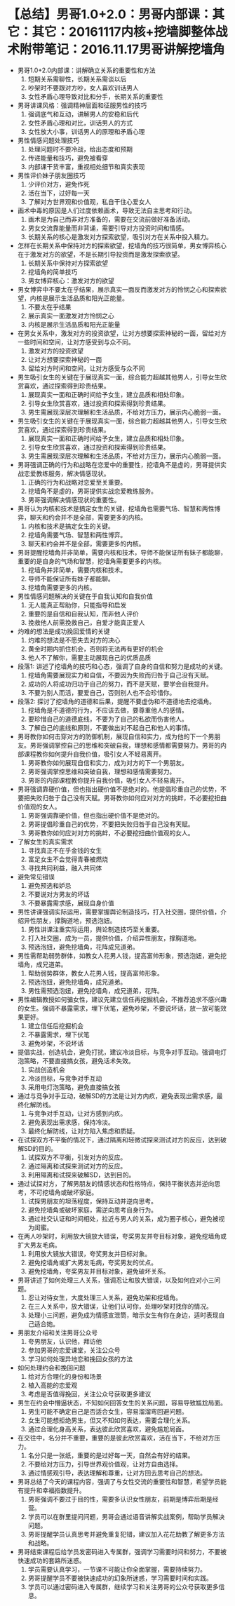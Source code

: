 # 【总结】男哥1.0+2.0：男哥内部课：其它：其它：20161117内核+挖墙脚整体战术附带笔记：2016.11.17男哥讲解挖墙角

-   男哥1.0+2.0内部课：讲解确立关系的重要性和方法
    1.  短期关系需聊性，长期关系需谈以后
    2.  吵架时不要跟对方吵，女人喜欢训话男人
    3.  女性矛盾心理导致对比和分手，长期关系的重要性
-   男哥讲课风格：强调精神层面和征服男性的技巧
    1.  强调底气和互动，讲解男人的安稳和后代
    2.  女性矛盾心理和对比，训话男人的方式
    3.  女性放大小事，训话男人的原理和矛盾心理
-   男性情感问题处理技巧
    1.  处理问题时不要冷战，给出态度和预期
    2.  传递能量和技巧，避免被看穿
    3.  内部课干货丰富，重视相处细节和真实表现
-   男性评价妹子朋友圈技巧
    1.  少评价对方，避免作死
    2.  活在当下，过好每一天
    3.  了解对方世界观和价值观，私自干住心爱女人
-   画术中毒的原因是人们过度依赖画术，导致无法自主思考和行动。
    1.  画术是为自己而非对方准备的，需要在交流前做好准备活动。
    2.  男女交流靠能量而非背诵，需要引导对方投资时间和情感。
    3.  长期关系的核心是激发对方探索欲望，吸引对方在关系中投入精力。
-   怎样在长期关系中保持对方的探索欲望，挖墙角的技巧很简单，男女博弈核心在于激发对方的欲望，不是长期引导投资而是激发探索欲望。
    1.  长期关系中保持对方探索欲望
    2.  挖墙角的简单技巧
    3.  男女博弈核心：激发对方的欲望
-   男女博弈中不要太在乎结果，展示真实一面反而激发对方的怜悯之心和探索欲望，内核是展示生活品质和阳光正能量。
    1.  不要太在乎结果
    2.  展示真实一面激发对方怜悯之心
    3.  内核是展示生活品质和阳光正能量
-   在男女关系中，激发对方的投资欲望，让对方想要探索神秘的一面，留给对方一些时间和空间，让对方感受到与众不同。
    1.  激发对方的投资欲望
    2.  让对方想要探索神秘的一面
    3.  留给对方时间和空间，让对方感受与众不同
-   男生吸引女生的关键在于展现真实一面，综合能力超越其他男人，引导女生欣赏喜欢，通过探索得到珍贵结果。
    1.  展现真实一面和正确时间给予女生，建立品质和相处印象。
    2.  引导女生欣赏喜欢，通过投资和探索得到珍贵结果。
    3.  男生需展现深层次理解和生活品质，不给对方压力，展示内心脆弱一面。
-   男生吸引女生的关键在于展现真实一面，综合能力超越其他男人，引导女生欣赏喜欢，通过探索得到珍贵结果。
    1.  展现真实一面和正确时间给予女生，建立品质和相处印象。
    2.  引导女生欣赏喜欢，通过投资和探索得到珍贵结果。
    3.  男生需展现深层次理解和生活品质，不给对方压力，展示内心脆弱一面。
-   男哥强调正确的行为和战略在恋爱中的重要性，挖墙角不是虚的，男哥提供实战恋爱教练服务，解决情感现状。
    1.  正确的行为和战略对恋爱至关重要。
    2.  挖墙角不是虚的，男哥提供实战恋爱教练服务。
    3.  男哥强调解决情感现状的重要性。
-   男哥认为内核和技术是搞定女生的关键，挖墙角也需要气场、智慧和两性博弈，聊天和约会并不是全部，需要更多的内核。
    1.  内核和技术是搞定女生的关键。
    2.  挖墙角需要气场、智慧和两性博弈。
    3.  聊天和约会并不是全部，需要更多的内核。
-   男哥提醒挖墙角并非简单，需要内核和技术，导师不能保证所有妹子都能聊，重要的是自身的气场和智慧，挖墙角需要更多的内核。
    1.  挖墙角并非简单，需要内核和技术。
    2.  导师不能保证所有妹子都能聊。
    3.  挖墙角需要更多的内核。
-   男性情感问题解决的关键在于自我认知和自我价值
    1.  无人能真正帮助你，只能指导和启发
    2.  重要的是自信和自我认知，而非他人评价
    3.  挽救他人前需挽救自己，自爱才能真正爱人
-   灼难的想法是成功挽回爱情的关键
    1.  灼难的想法是不愿失去对方的决心
    2.  黄金时期内抓住机会，否则将无法再有更好的机会
    3.  他人不了解你，需要主动展现自己的优质品质
-   段落1: 讲述了挖墙角的技巧和心态，强调了自身的自信和努力是成功的关键。
    1.  挖墙角需要展现实力和自信，不要因为失败而归咎于自己没有天赋。
    2.  成功的人将成功归功于自己的努力，而不是天赋，要学会自我提升。
    3.  不要为别人而活，要爱自己，否则别人也不会珍惜你。
-   段落2: 探讨了挖墙角的道德和后果，提醒不要虚伪和不道德地去挖墙角。
    1.  挖墙角是不道德的行为，不应该去做，要尊重他人的感情。
    2.  要珍惜自己的道德底线，不要为了自己的私欲而伤害他人。
    3.  了解自己的底线和原则，不要做出对不起自己和他人的事情。
-   男哥教你如何击穿对方的防御机制，展现自信和实力，成为他的下一个男朋友。男哥强调掌控自己的思维和突破自我，理想和感情都需要努力。男哥的内部课程教你如何提升自我价值，吸引女人不轻易离开。
    1.  男哥教你如何展现自信和实力，成为对方的下一个男朋友。
    2.  男哥强调掌控思维和突破自我，理想和感情需要努力。
    3.  男哥的内部课程教你提升自我价值，吸引女人不轻易离开。
-   男哥强调靠硬价值，但也指出硬价值不是绝对的。他提倡珍重自己的优势，不要把失败归咎于自己没有天赋。男哥教你如何应对对方的挑衅，不必要挖扭曲价值观的女人。
    1.  男哥强调靠硬价值，但也指出硬价值不是绝对的。
    2.  男哥提倡珍重自己的优势，不要把失败归咎于自己没有天赋。
    3.  男哥教你如何应对对方的挑衅，不必要挖扭曲价值观的女人。
-   了解女生的真实需求
    1.  寻找真正不在乎金钱的女生
    2.  富足女生不会觉得青春被燃烧
    3.  寻找共同利益，融入共同体
-   避免常见错误
    1.  避免预选和妒忌
    2.  不要说对方男友的坏话
    3.  不要暴露需求感，展现自身价值
-   男性讲课强调实际运用，需要掌握舆论制造技巧，打入社交圈，提供价值，介绍异性朋友，撑胸道地，预选泡妞。
    1.  男性讲课注重实际运用，舆论制造技巧至关重要。
    2.  打入社交圈，成为一员，提供价值，介绍异性朋友，撑胸道地。
    3.  预选泡妞，避免挖墙角，花阵成兄道弟。
-   男性需帮助弱势群体，如教女人花男人钱，提高富帅形象，预选泡妞，避免挖墙角，成兄道弟。
    1.  帮助弱势群体，教女人花男人钱，提高富帅形象。
    2.  预选泡妞，避免挖墙角，成兄道弟。
    3.  男性需预选泡妞，避免挖墙角，成兄道弟，花阵。
-   男性编辑教授如何骗女性，建议先建立信任再挖掘机会，不推荐追求不感兴趣的女生。强调不暴露需求，埋下伏笔，避免吵架，不要说坏话，放一放可能效果更好。
    1.  建立信任后挖掘机会
    2.  不暴露需求，埋下伏笔
    3.  避免吵架，不说坏话
-   提倡实战，创造机会，避免打扰，建议冷淡目标，与竞争对手互动。强调电灯泡策略，不要直接搞女孩，避免话术失效。
    1.  实战创造机会
    2.  冷淡目标，与竞争对手互动
    3.  采用电灯泡策略，避免直接搞女孩
-   通过与竞争对手互动，破解SD的方法是让对方内疚，避免表现出需求感，最终化解防线。
    1.  与竞争对手互动，让对方感到内疚。
    2.  避免表现出需求感，保持冷淡。
    3.  最终化解防线，让对方陷入焦虑和质疑。
-   在试探双方不平衡的情况下，通过隔离和轻微试探来测试对方的反应，达到破解SD的目的。
    1.  试探双方不平衡，引发对方的反应。
    2.  通过隔离和试探来测试对方的反应。
    3.  利用隔离和试探来破解SD，达到目的。
-   通过试探对方，了解男朋友的情感状态和性格特点，保持平衡状态并逆向思考，不可挖墙角或破坏家庭。
    1.  试探男朋友的坦荡程度，保持互动并逆向思考。
    2.  避免挖墙角或破坏家庭，需逆向思考自身行为。
    3.  通过社交认证和时间相处，拉近与男人的关系，成为圈子核心，避免被视为闺蜜。
-   在两人吵架时，利用放大镜放大错误，夸奖男友并夸目标对象，避免挖墙角或扩大男友毛病。
    1.  利用放大镜放大错误，夸奖男友并目标对象。
    2.  避免挖墙角或扩大男友毛病，夸奖男友的优点。
    3.  避免挖墙角，夸奖男友并目标对象，避免破坏关系。
-   男哥讲述了如何处理三人关系，强调忍让和放大错误，以及如何应对小三问题。
    1.  忍让对待女生，大度处理三人关系，避免劝架和挖墙角。
    2.  在三人关系中，放大错误，让他们认可你，处理吵架时找你的情况。
    3.  处理小三问题，避免成为情感宣泄筒，暗示女生有你在身边，适时表现自己适合她。
-   男朋友介绍和关注男哥公众号
    1.  夸男朋友，认识他，拜访他
    2.  参加男哥的恋爱课堂，关注公众号
    3.  学习如何处理异地恋和挽回女孩的方法
-   如何处理约会和挽回问题
    1.  给对方合理化的身份和场景
    2.  植入高能的恋爱观
    3.  考虑是否值得挽回，关注公众号获取更多建议
-   男生在约会中懵逼状态，不知如何回答女生的关系问题，容易导致尴尬局面。
    1.  男生可能不确定自己是否适合女生，容易溜溜弯回避问题。
    2.  女生可能想拒绝男生，但又不知如何表达，需要合理化关系。
    3.  通过合理化身高关系，表达彼此欣赏喜欢，避免尴尬局面。
-   在交往中，名分并不重要，重要的是彼此欣赏喜欢，活在当下，不给对方压力。
    1.  名分只是一张纸，重要的是过好每一天，自然会有好的结果。
    2.  不要给对方压力，引导世界观价值观，让对方自由选择。
    3.  通过情感观引导，表达理解和尊重，让对方回去思考自己的想法。
-   男哥总结了今天的课程内容，强调了与女性交流的重要性和智慧，希望学员能有提升和幸福指数提升。
    1.  男哥强调不要过于目的性，需要多认识女性朋友，前期是博弈后期是经营。
    2.  学员可以在群里提问问题，男哥会通过语音讲解实战案例，帮助学员解决问题。
    3.  男哥提醒学员认真思考并避免重复犯错，建议加入花花助教了解更多方法和战略。
-   男哥结束课程后给学员发密码进入专属群，强调学习需要时间和努力，不要被快速成功的套路所迷惑。
    1.  学员需要认真学习，一节课不可能让你全面掌握，需要持续努力。
    2.  男哥提醒学员不要被快速成功的幻象所迷惑，学习需要时间和实践。
    3.  学员可以通过密码进入专属群，继续学习和关注男哥的公众号获取更多信息。